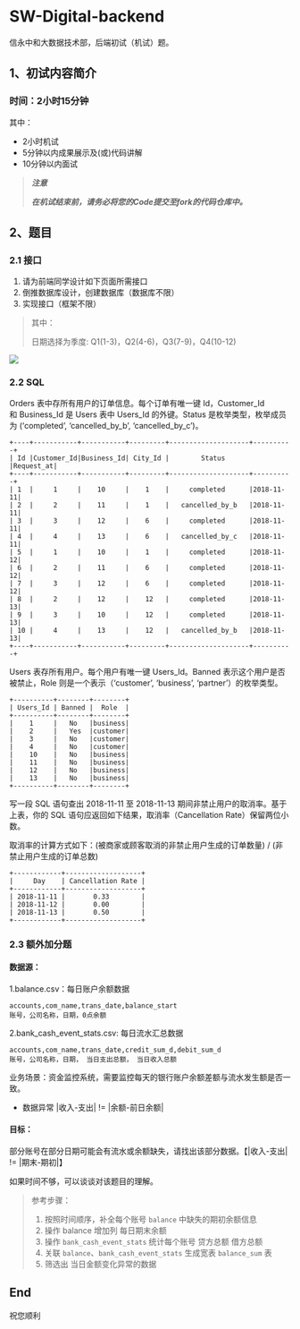 # SW-Digital-backend

信永中和大数据技术部，后端初试（机试）题。

## 1、初试内容简介

### 时间：2小时15分钟

其中：

* 2小时机试
* 5分钟以内成果展示及(或)代码讲解
* 10分钟以内面试

> ***注意***
>
> ***在机试结束前，请务必将您的Code提交至fork的代码仓库中。***

## 2、题目

### 2.1 接口

1. 请为前端同学设计如下页面所需接口
2. 倒推数据库设计，创建数据库（数据库不限）
3. 实现接口（框架不限）

> 其中：
> 
> 日期选择为季度: Q1(1-3)，Q2(4-6)，Q3(7-9)，Q4(10-12)

![](https://sw-interview.oss-cn-beijing.aliyuncs.com/image/backend_api_interview.png)

### 2.2 SQL

Orders 表中存所有用户的订单信息。每个订单有唯一键 Id，Customer_Id 和 Business_Id 是 Users 表中 Users_Id 的外键。Status 是枚举类型，枚举成员为 (‘completed’, ‘cancelled_by_b’, ‘cancelled_by_c’)。

```
+----+-----------+-----------+---------+--------------------+----------+
| Id |Customer_Id|Business_Id| City_Id |        Status      |Request_at|
+----+-----------+-----------+---------+--------------------+----------+
| 1  |     1     |    10     |    1    |     completed      |2018-11-11|
| 2  |     2     |    11     |    1    |   cancelled_by_b   |2018-11-11|
| 3  |     3     |    12     |    6    |     completed      |2018-11-11|
| 4  |     4     |    13     |    6    |   cancelled_by_c   |2018-11-11|
| 5  |     1     |    10     |    1    |     completed      |2018-11-12|
| 6  |     2     |    11     |    6    |     completed      |2018-11-12|
| 7  |     3     |    12     |    6    |     completed      |2018-11-12|
| 8  |     2     |    12     |    12   |     completed      |2018-11-13|
| 9  |     3     |    10     |    12   |     completed      |2018-11-13| 
| 10 |     4     |    13     |    12   |   cancelled_by_b   |2018-11-13|
+----+-----------+-----------+---------+--------------------+----------+
```

Users 表存所有用户。每个用户有唯一键 Users_Id。Banned 表示这个用户是否被禁止，Role 则是一个表示（‘customer’, ‘business’, ‘partner’）的枚举类型。

```
+----------+--------+--------+
| Users_Id | Banned |  Role  |
+----------+--------+--------+
|    1     |   No   |business|
|    2     |   Yes  |customer|
|    3     |   No   |customer|
|    4     |   No   |customer|
|    10    |   No   |business|
|    11    |   No   |business|
|    12    |   No   |business|
|    13    |   No   |business|
+----------+--------+--------+
```

写一段 SQL 语句查出 2018-11-11 至 2018-11-13 期间非禁止用户的取消率。基于上表，你的 SQL 语句应返回如下结果，取消率（Cancellation Rate）保留两位小数。

取消率的计算方式如下：(被商家或顾客取消的非禁止用户生成的订单数量) / (非禁止用户生成的订单总数)

```
+------------+-------------------+
|     Day    | Cancellation Rate |
+------------+-------------------+
| 2018-11-11 |       0.33        |
| 2018-11-12 |       0.00        |
| 2018-11-13 |       0.50        |
+------------+-------------------+
```

### 2.3 额外加分题

#### 数据源：

1.balance.csv：每日账户余额数据

```
accounts,com_name,trans_date,balance_start
账号，公司名称，日期，0点余额
```

2.bank_cash_event_stats.csv: 每日流水汇总数据

```
accounts,com_name,trans_date,credit_sum_d,debit_sum_d
账号，公司名称，日期， 当日支出总额， 当日收入总额
```

业务场景：资金监控系统，需要监控每天的银行账户余额差额与流水发生额是否一致。

* 数据异常 |收入-支出| != |余额-前日余额|

#### 目标：

部分账号在部分日期可能会有流水或余额缺失，请找出该部分数据。【|收入-支出| != |期末-期初|】

如果时间不够，可以谈谈对该题目的理解。

> 参考步骤：
> 
> 1. 按照时间顺序，补全每个账号 `balance` 中缺失的期初余额信息
> 2. 操作 balance 增加列 每日期末余额
> 3. 操作 `bank_cash_event_stats` 统计每个账号 贷方总额 借方总额
> 4. 关联 `balance`、`bank_cash_event_stats` 生成宽表 `balance_sum` 表
> 5. 筛选出 当日金额变化异常的数据

## End

祝您顺利
